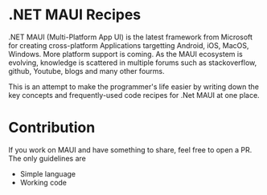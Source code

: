 # .NET MAUI Recipes

.NET MAUI (Multi-Platform App UI) is the latest framework from Microsoft for creating cross-platform Applications targetting Android, iOS, MacOS, Windows. More platform support is coming. As the MAUI ecosystem is evolving, knowledge is scattered in multiple forums such as stackoverflow, github, Youtube, blogs and many other fourms.

This is an attempt to make the programmer's life easier by writing down the key concepts and frequently-used code recipes for .Net MAUI at one place.

# Contribution
If you work on MAUI and have something to share, feel free to open a PR. The only guidelines are
* Simple language
* Working code









